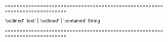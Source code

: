 ===========================================================================
<!--default-->'outlined'<!--/default-->
<!--acceptValues-->'text' | 'outlined' | 'contained'<!--/acceptValues-->
<!--type-->String<!--/type-->
===========================================================================

<!--shortDescription-->

<!--/shortDescription-->

<!--fullDescription-->

<!--/fullDescription-->